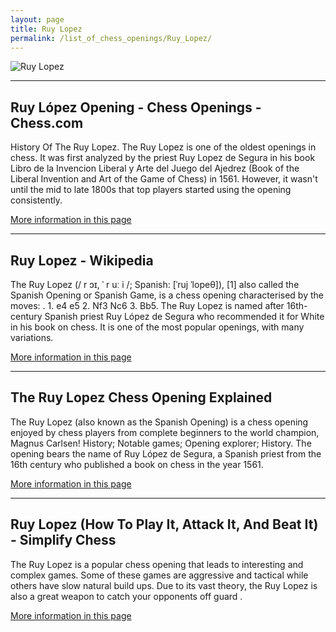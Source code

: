 ```yaml
---
layout: page
title: Ruy Lopez
permalink: /list_of_chess_openings/Ruy_Lopez/
---
```


![Ruy Lopez](https://www.thechesswebsite.com/wp-content/uploads/2012/07/ruylopez.jpg)

---

## Ruy López Opening - Chess Openings - Chess.com

History Of The Ruy Lopez. The Ruy Lopez is one of the oldest openings in chess. It was first analyzed by the priest Ruy Lopez de Segura in his book Libro de la Invencion Liberal y Arte del Juego del Ajedrez (Book of the Liberal Invention and Art of the Game of Chess) in 1561. However, it wasn't until the mid to late 1800s that top players started using the opening consistently.

[More information in this page](https://www.chess.com/openings/Ruy-Lopez-Opening)

---

## Ruy Lopez - Wikipedia

The Ruy Lopez (/ r ɔɪ, ˈ r uː i /; Spanish: [ˈruj ˈlopeθ]), [1] also called the Spanish Opening or Spanish Game, is a chess opening characterised by the moves: . 1. e4 e5 2. Nf3 Nc6 3. Bb5. The Ruy Lopez is named after 16th-century Spanish priest Ruy López de Segura who recommended it for White in his book on chess. It is one of the most popular openings, with many variations.

[More information in this page](https://en.wikipedia.org/wiki/Ruy_Lopez)

---

## The Ruy Lopez Chess Opening Explained

The Ruy Lopez (also known as the Spanish Opening) is a chess opening enjoyed by chess players from complete beginners to the world champion, Magnus Carlsen! History; Notable games; Opening explorer; History. The opening bears the name of Ruy López de Segura, a Spanish priest from the 16th century who published a book on chess in the year 1561.

[More information in this page](https://www.chess.com/article/view/the-ruy-lopez-chess-opening-explained)

---

## Ruy Lopez (How To Play It, Attack It, And Beat It) - Simplify Chess

The Ruy Lopez is a popular chess opening that leads to interesting and complex games. Some of these games are aggressive and tactical while others have slow natural build ups. Due to its vast theory, the Ruy Lopez is also a great weapon to catch your opponents off guard .

[More information in this page](https://simplifychess.com/ruy-lopez/index.html)

